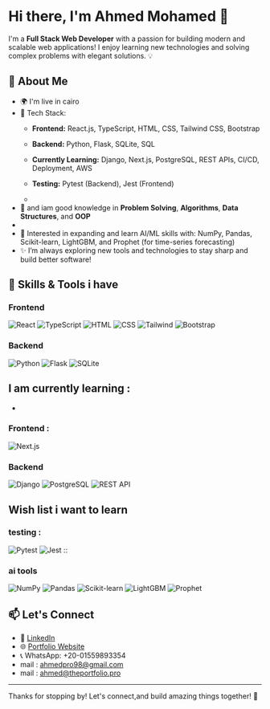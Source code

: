 # Hi there, I'm Ahmed Mohamed 👋

I'm a **Full Stack Web Developer** with a passion for building modern and scalable web applications! I enjoy learning new technologies and solving complex problems with elegant solutions. 💡


## 🚀 About Me


- 🌍 I'm live in cairo
- 💼 Tech Stack:
  - **Frontend:** React.js, TypeScript, HTML, CSS, Tailwind CSS, Bootstrap
  - **Backend:** Python, Flask, SQLite, SQL
 
  
  - **Currently Learning:** Django, Next.js, PostgreSQL, REST APIs, CI/CD, Deployment, AWS
  - **Testing:** Pytest (Backend), Jest (Frontend)
  - 
- 🧠 and iam good knowledge in **Problem Solving**, **Algorithms**, **Data Structures**, and **OOP**
- 
- 🧪 Interested in expanding and learn  AI/ML skills with: NumPy, Pandas, Scikit-learn, LightGBM, and Prophet (for time-series forecasting)
- ✨ I’m always exploring new tools and technologies to stay sharp and build better software!




## 🔧 Skills & Tools i have 

### Frontend
![React](https://img.shields.io/badge/-React-61DAFB?style=flat&logo=react)
![TypeScript](https://img.shields.io/badge/-TypeScript-3178C6?style=flat&logo=typescript&logoColor=white)
![HTML](https://img.shields.io/badge/-HTML5-E34F26?style=flat&logo=html5&logoColor=white)
![CSS](https://img.shields.io/badge/-CSS3-1572B6?style=flat&logo=css3)
![Tailwind](https://img.shields.io/badge/-TailwindCSS-38B2AC?style=flat&logo=tailwind-css)
![Bootstrap](https://img.shields.io/badge/-Bootstrap-563D7C?style=flat&logo=bootstrap)


### Backend
![Python](https://img.shields.io/badge/-Python-3776AB?style=flat&logo=python&logoColor=white)
![Flask](https://img.shields.io/badge/-Flask-000000?style=flat&logo=flask)
![SQLite](https://img.shields.io/badge/-SQLite-003B57?style=flat&logo=sqlite)






## I am currently learning :
-
### Frontend :
![Next.js](https://img.shields.io/badge/-Next.js-000000?style=flat&logo=next.js)

### Backend
![Django](https://img.shields.io/badge/-Django-092E20?style=flat&logo=django)
![PostgreSQL](https://img.shields.io/badge/-PostgreSQL-4169E1?style=flat&logo=postgresql)
![REST API](https://img.shields.io/badge/-REST%20API-FF6C37?style=flat)





## Wish list i want to learn

### testing :
![Pytest](https://img.shields.io/badge/-Pytest-3776AB?style=flat&logo=pytest)
![Jest](https://img.shields.io/badge/-Jest-C21325?style=flat&logo=jest)
:: 
### ai tools
![NumPy](https://img.shields.io/badge/-NumPy-013243?style=flat&logo=numpy)
![Pandas](https://img.shields.io/badge/-Pandas-150458?style=flat&logo=pandas)
![Scikit-learn](https://img.shields.io/badge/-Scikit--learn-F7931E?style=flat&logo=scikit-learn)
![LightGBM](https://img.shields.io/badge/-LightGBM-7CB637?style=flat)
![Prophet](https://img.shields.io/badge/-Prophet-003B57?style=flat)




## 📫 Let's Connect

- 🔗 [LinkedIn](https://www.linkedin.com/in/YourLinkedInHere)
- 🌐 [Portfolio Website](https://theportfolio.pro)
- 📞 WhatsApp: +20-01559893354
- mail : ahmedpro98@gmail.com
- mail : ahmed@theportfolio.pro

---

Thanks for stopping by! Let's connect,and build amazing things together! 🚀

